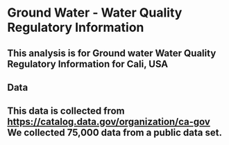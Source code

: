 # Ground Water - Water Quality Regulatory Information
This analysis is for Ground water Water Quality Regulatory Information for Cali, USA
-----------------------------------------------------------------------------------
## Data
This data is collected from https://catalog.data.gov/organization/ca-gov
We collected 75,000 data from a public data set.
-----------------------------------------------------------------------------------

